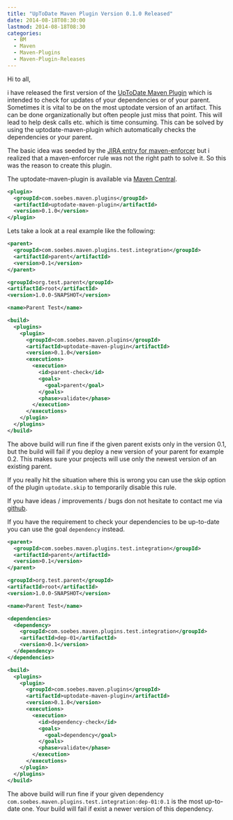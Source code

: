 ```yaml
---
title: "UpToDate Maven Plugin Version 0.1.0 Released"
date: 2014-08-18T08:30:00
lastmod: 2014-08-18T08:30
categories:
  - BM
  - Maven
  - Maven-Plugins
  - Maven-Plugin-Releases
---
```

Hi to all,

i have released the first version of the 
[UpToDate Maven Plugin](http://khmarbaise.github.io/uptodate-maven-plugin/) 
which is intended to check for updates of your dependencies or of your
parent.  Sometimes it is vital to be on the most uptodate version of
an artifact. This can be done organizationally but often people just
miss that point. This will lead to help desk calls etc. which is time
consuming. This can be solved by using the uptodate-maven-plugin
which automatically checks the dependencies or your parent.

The basic idea was seeded by the 
[JIRA entry for maven-enforcer](http://jira.codehaus.org/browse/MENFORCER-190) 
but i realized that a maven-enforcer rule was not the right path to solve
it. So this was the reason to create this plugin.

The uptodate-maven-plugin is available via 
[Maven Central](http://search.maven.org/#search|ga|1|a%3A%22uptodate-maven-plugin%22).


```xml
<plugin>
  <groupId>com.soebes.maven.plugins</groupId>
  <artifactId>uptodate-maven-plugin</artifactId>
  <version>0.1.0</version>
</plugin>
```

<!-- more -->
Lets take a look at a real example like the following:

```xml
<parent>
  <groupId>com.soebes.maven.plugins.test.integration</groupId>
  <artifactId>parent</artifactId>
  <version>0.1</version>
</parent>

<groupId>org.test.parent</groupId>
<artifactId>root</artifactId>
<version>1.0.0-SNAPSHOT</version>

<name>Parent Test</name>

<build>
  <plugins>
    <plugin>
      <groupId>com.soebes.maven.plugins</groupId>
      <artifactId>uptodate-maven-plugin</artifactId>
      <version>0.1.0</version>
      <executions>
        <execution>
          <id>parent-check</id>
          <goals>
            <goal>parent</goal>
          </goals>
          <phase>validate</phase>
        </execution>
      </executions>
    </plugin>
  </plugins>
</build>
```

The above build will run fine if the given parent exists only in the
version 0.1, but the build will fail if you deploy a new version of
your parent for example 0.2. This makes sure your projects will use
only the newest version of an existing parent.

If you really hit the situation where this is wrong you can use 
the skip option of the plugin `uptodate.skip` to temporarily 
disable this rule.

If you have ideas / improvements / bugs don not hesitate to contact
me via [github](https://github.com/khmarbaise/uptodate-maven-plugin/issues).

If you have the requirement to check your dependencies to be
up-to-date you can use the goal `dependency` instead.

```xml
<parent>
  <groupId>com.soebes.maven.plugins.test.integration</groupId>
  <artifactId>parent</artifactId>
  <version>0.1</version>
</parent>

<groupId>org.test.parent</groupId>
<artifactId>root</artifactId>
<version>1.0.0-SNAPSHOT</version>

<name>Parent Test</name>

<dependencies>
  <dependency>
    <groupId>com.soebes.maven.plugins.test.integration</groupId>
    <artifactId>dep-01</artifactId>
    <version>0.1</version>
  </dependency>
</dependencies>

<build>
  <plugins>
    <plugin>
      <groupId>com.soebes.maven.plugins</groupId>
      <artifactId>uptodate-maven-plugin</artifactId>
      <version>0.1.0</version>
      <executions>
        <execution>
          <id>dependency-check</id>
          <goals>
            <goal>dependency</goal>
          </goals>
          <phase>validate</phase>
        </execution>
      </executions>
    </plugin>
  </plugins>
</build>
```

The above build will run fine if your given dependency 
`com.soebes.maven.plugins.test.integration:dep-01:0.1`
is the most up-to-date one. Your build will fail 
if exist a newer version of this dependency.
